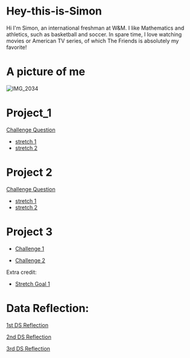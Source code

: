 # Hey-this-is-Simon
Hi I'm Simon, an international freshman at W&M. I like Mathematics and athletics, such as basketball and soccer. In spare time, I love watching movies or American TV series, of which The Friends is absolutely my favorite!

# A picture of me
![IMG_2034](https://user-images.githubusercontent.com/78221789/107217743-959a3400-6a49-11eb-82c3-f1a0d3e541a8.JPG)


# Project_1
[Challenge Question](https://github.com/SimonZhang27/DATA_100_WP/blob/main/Project_1_plot.md)
- [stretch 1](https://github.com/SimonZhang27/DATA_100_WP/blob/main/individual_stretch_1.md)
- [stretch 2](https://github.com/SimonZhang27/DATA_100_WP/blob/main/individual_stretch_2.md)


# Project 2
[Challenge Question](https://github.com/SimonZhang27/DATA_100_WP/blob/main/Project_2.md)
- [stretch 1](https://github.com/SimonZhang27/DATA_100_WP/blob/main/Prj2_stretch_1.md)
- [stretch 2](https://github.com/SimonZhang27/DATA_100_WP/blob/main/Prj2_stretch_2.md)


# Project 3
- [Challenge 1](https://github.com/SimonZhang27/DATA_100_WP/blob/main/Project_3.md)

- [Challenge 2](https://github.com/SimonZhang27/DATA_100_WP/blob/main/Project3_Challenge_2.md)

Extra credit:
- [Stretch Goal 1](https://github.com/SimonZhang27/DATA_100_WP/blob/main/Prj3_stretch_1.md)


# Data Reflection:
[1st DS Reflection](https://github.com/SimonZhang27/DATA_100_WP/blob/main/First_DS_Reflection.md)

[2nd DS Reflection](https://github.com/SimonZhang27/DATA_100_WP/blob/main/DS_Reflection_2.md)

[3rd DS Reflection]()
